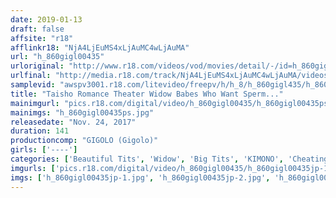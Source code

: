 ```yaml
---
date: 2019-01-13
draft: false
affsite: "r18"
afflinkr18: "NjA4LjEuMS4xLjAuMC4wLjAuMA"
url: "h_860gigl00435"
urloriginal: "http://www.r18.com/videos/vod/movies/detail/-/id=h_860gigl00435"
urlfinal: "http://media.r18.com/track/NjA4LjEuMS4xLjAuMC4wLjAuMA/videos/vod/movies/detail/-/id=h_860gigl00435"
samplevid: "awspv3001.r18.com/litevideo/freepv/h/h_8/h_860gigl435/h_860gigl435_dmb_w.mp4"
title: "Taisho Romance Theater Widow Babes Who Want Sperm..."
mainimgurl: "pics.r18.com/digital/video/h_860gigl00435/h_860gigl00435ps.jpg"
mainimgs: "h_860gigl00435ps.jpg"
releasedate: "Nov. 24, 2017"
duration: 141
productioncomp: "GIGOLO (Gigolo)"
girls: ['----']
categories: ['Beautiful Tits', 'Widow', 'Big Tits', 'KIMONO', 'Cheating Wife', 'Creampie', 'Hi-Def']
imgurls: ['pics.r18.com/digital/video/h_860gigl00435/h_860gigl00435jp-1.jpg', 'pics.r18.com/digital/video/h_860gigl00435/h_860gigl00435jp-2.jpg', 'pics.r18.com/digital/video/h_860gigl00435/h_860gigl00435jp-3.jpg', 'pics.r18.com/digital/video/h_860gigl00435/h_860gigl00435jp-4.jpg', 'pics.r18.com/digital/video/h_860gigl00435/h_860gigl00435jp-5.jpg', 'pics.r18.com/digital/video/h_860gigl00435/h_860gigl00435jp-6.jpg', 'pics.r18.com/digital/video/h_860gigl00435/h_860gigl00435jp-7.jpg', 'pics.r18.com/digital/video/h_860gigl00435/h_860gigl00435jp-8.jpg', 'pics.r18.com/digital/video/h_860gigl00435/h_860gigl00435jp-9.jpg', 'pics.r18.com/digital/video/h_860gigl00435/h_860gigl00435jp-10.jpg', 'pics.r18.com/digital/video/h_860gigl00435/h_860gigl00435jp-11.jpg', 'pics.r18.com/digital/video/h_860gigl00435/h_860gigl00435jp-12.jpg', 'pics.r18.com/digital/video/h_860gigl00435/h_860gigl00435jp-13.jpg', 'pics.r18.com/digital/video/h_860gigl00435/h_860gigl00435jp-14.jpg', 'pics.r18.com/digital/video/h_860gigl00435/h_860gigl00435jp-15.jpg', 'pics.r18.com/digital/video/h_860gigl00435/h_860gigl00435jp-16.jpg', 'pics.r18.com/digital/video/h_860gigl00435/h_860gigl00435jp-17.jpg', 'pics.r18.com/digital/video/h_860gigl00435/h_860gigl00435jp-18.jpg', 'pics.r18.com/digital/video/h_860gigl00435/h_860gigl00435jp-19.jpg', 'pics.r18.com/digital/video/h_860gigl00435/h_860gigl00435jp-20.jpg']
imgs: ['h_860gigl00435jp-1.jpg', 'h_860gigl00435jp-2.jpg', 'h_860gigl00435jp-3.jpg', 'h_860gigl00435jp-4.jpg', 'h_860gigl00435jp-5.jpg', 'h_860gigl00435jp-6.jpg', 'h_860gigl00435jp-7.jpg', 'h_860gigl00435jp-8.jpg', 'h_860gigl00435jp-9.jpg', 'h_860gigl00435jp-10.jpg', 'h_860gigl00435jp-11.jpg', 'h_860gigl00435jp-12.jpg', 'h_860gigl00435jp-13.jpg', 'h_860gigl00435jp-14.jpg', 'h_860gigl00435jp-15.jpg', 'h_860gigl00435jp-16.jpg', 'h_860gigl00435jp-17.jpg', 'h_860gigl00435jp-18.jpg', 'h_860gigl00435jp-19.jpg', 'h_860gigl00435jp-20.jpg']
---
```

